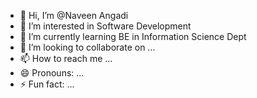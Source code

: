 - 👋 Hi, I’m @Naveen Angadi
- 👀 I’m interested in Software Development
- 🌱 I’m currently learning BE in Information Science Dept
- 💞️ I’m looking to collaborate on ...
- 📫 How to reach me ...
- 😄 Pronouns: ...
- ⚡ Fun fact: ...

<!---
Naveen-ISE/Naveen-ISE is a ✨ special ✨ repository because its `README.md` (this file) appears on your GitHub profile.
You can click the Preview link to take a look at your changes.
--->
